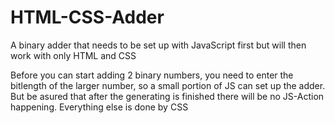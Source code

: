 # HTML-CSS-Adder
A binary adder that needs to be set up with JavaScript first but will then work with only HTML and CSS

Before you can start adding 2 binary numbers, you need to enter the bitlength of the larger number, so a small portion of JS can set up the adder. But be asured that after the generating is finished there will be no JS-Action happening. Everything else is done by CSS
